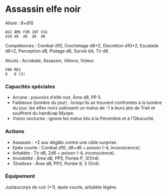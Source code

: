 # Assassin elfe noir

Allure : 8+d10

	AGI	ÂME	FOR	INT	VIG
	d10	d8	d8	d8	d6

Compétences : Combat d10, Crochetage d8+2, Discrétion d10+2, Escalade d6+2, Perception d8, Pistage d6, Survie d4, Tir d8.

Atouts : Acrobate, Assassin, Véloce, Voleur.

	PAR	RES
	8	8 (2)

### Capacités spéciales
- Arcane : pouvoirs d'elfe noir, Âme d8, PP 5.
- Faiblesse (lumière du jour) : lorsqu'ils se trouvent confrontés à la lumière du jour, les elfes noirs subissent un malus de -1 à leurs jets de Trait et souffrent du handicap Myope.
- Vision nocturne : ignore les malus liés à la Pénombre et à l'Obscurité.

### Actions
- Assassin : +2 aux dégâts contre une cible surprise.
- Epée courte : Combat d10, d8+d6 + poison (-4, inconsicence).
- Arbalète : Tir d8, 2d6 + poison (-4, inconscience).
- _Invisibilité_ : Âme d8, PP5, Portée P, 3(1/rd).
- _Ténèbres_ : Âme d8, PP2, Portée 8, 3 (1/rd).

### Équipement
Justaucorps de cuir (+1), épée courte, arbalète légère.

